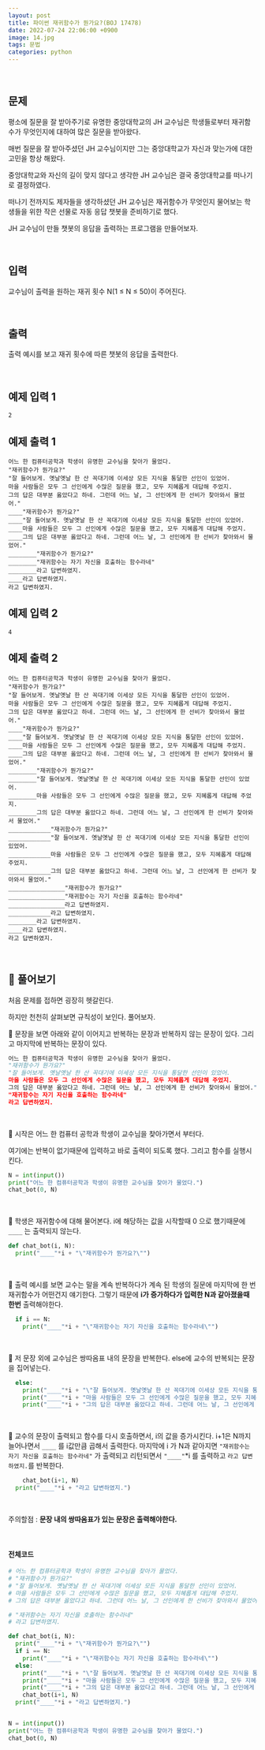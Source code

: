 ```yaml
---
layout: post
title: 파이썬 재귀함수가 뭔가요?(BOJ 17478)
date: 2022-07-24 22:06:00 +0900
image: 14.jpg
tags: 문법
categories: python 
---
```


<br>

## 문제

평소에 질문을 잘 받아주기로 유명한 중앙대학교의 JH 교수님은 학생들로부터 재귀함수가 무엇인지에 대하여 많은 질문을 받아왔다.

매번 질문을 잘 받아주셨던 JH 교수님이지만 그는 중앙대학교가 자신과 맞는가에 대한 고민을 항상 해왔다.

중앙대학교와 자신의 길이 맞지 않다고 생각한 JH 교수님은 결국 중앙대학교를 떠나기로 결정하였다.

떠나기 전까지도 제자들을 생각하셨던 JH 교수님은 재귀함수가 무엇인지 물어보는 학생들을 위한 작은 선물로 자동 응답 챗봇을 준비하기로 했다.

JH 교수님이 만들 챗봇의 응답을 출력하는 프로그램을 만들어보자.

<br>

## 입력

교수님이 출력을 원하는 재귀 횟수 N(1 ≤ N ≤ 50)이 주어진다.

<br>

## 출력

출력 예시를 보고 재귀 횟수에 따른 챗봇의 응답을 출력한다.

<br>

## 예제 입력 1

```
2
```

## 예제 출력 1

```
어느 한 컴퓨터공학과 학생이 유명한 교수님을 찾아가 물었다.
"재귀함수가 뭔가요?"
"잘 들어보게. 옛날옛날 한 산 꼭대기에 이세상 모든 지식을 통달한 선인이 있었어.
마을 사람들은 모두 그 선인에게 수많은 질문을 했고, 모두 지혜롭게 대답해 주었지.
그의 답은 대부분 옳았다고 하네. 그런데 어느 날, 그 선인에게 한 선비가 찾아와서 물었어."
____"재귀함수가 뭔가요?"
____"잘 들어보게. 옛날옛날 한 산 꼭대기에 이세상 모든 지식을 통달한 선인이 있었어.
____마을 사람들은 모두 그 선인에게 수많은 질문을 했고, 모두 지혜롭게 대답해 주었지.
____그의 답은 대부분 옳았다고 하네. 그런데 어느 날, 그 선인에게 한 선비가 찾아와서 물었어."
________"재귀함수가 뭔가요?"
________"재귀함수는 자기 자신을 호출하는 함수라네"
________라고 답변하였지.
____라고 답변하였지.
라고 답변하였지.
```

## 예제 입력 2

```
4
```

## 예제 출력 2

```
어느 한 컴퓨터공학과 학생이 유명한 교수님을 찾아가 물었다.
"재귀함수가 뭔가요?"
"잘 들어보게. 옛날옛날 한 산 꼭대기에 이세상 모든 지식을 통달한 선인이 있었어.
마을 사람들은 모두 그 선인에게 수많은 질문을 했고, 모두 지혜롭게 대답해 주었지.
그의 답은 대부분 옳았다고 하네. 그런데 어느 날, 그 선인에게 한 선비가 찾아와서 물었어."
____"재귀함수가 뭔가요?"
____"잘 들어보게. 옛날옛날 한 산 꼭대기에 이세상 모든 지식을 통달한 선인이 있었어.
____마을 사람들은 모두 그 선인에게 수많은 질문을 했고, 모두 지혜롭게 대답해 주었지.
____그의 답은 대부분 옳았다고 하네. 그런데 어느 날, 그 선인에게 한 선비가 찾아와서 물었어."
________"재귀함수가 뭔가요?"
________"잘 들어보게. 옛날옛날 한 산 꼭대기에 이세상 모든 지식을 통달한 선인이 있었어.
________마을 사람들은 모두 그 선인에게 수많은 질문을 했고, 모두 지혜롭게 대답해 주었지.
________그의 답은 대부분 옳았다고 하네. 그런데 어느 날, 그 선인에게 한 선비가 찾아와서 물었어."
____________"재귀함수가 뭔가요?"
____________"잘 들어보게. 옛날옛날 한 산 꼭대기에 이세상 모든 지식을 통달한 선인이 있었어.
____________마을 사람들은 모두 그 선인에게 수많은 질문을 했고, 모두 지혜롭게 대답해 주었지.
____________그의 답은 대부분 옳았다고 하네. 그런데 어느 날, 그 선인에게 한 선비가 찾아와서 물었어."
________________"재귀함수가 뭔가요?"
________________"재귀함수는 자기 자신을 호출하는 함수라네"
________________라고 답변하였지.
____________라고 답변하였지.
________라고 답변하였지.
____라고 답변하였지.
라고 답변하였지.
```

<br>

## 📝 풀어보기

처음 문제를 접하면 굉장히 헷갈린다.

하지만 천천히 살펴보면 규칙성이 보인다. 풀어보자.

📌 문장을 보면 아래와 같이 이어지고 반복하는 문장과 반복하지 않는 문장이 있다. 그리고 마지막에 반복하는 문장이 있다.

``` python
어느 한 컴퓨터공학과 학생이 유명한 교수님을 찾아가 물었다.
"재귀함수가 뭔가요?"
"잘 들어보게. 옛날옛날 한 산 꼭대기에 이세상 모든 지식을 통달한 선인이 있었어.
마을 사람들은 모두 그 선인에게 수많은 질문을 했고, 모두 지혜롭게 대답해 주었지.
그의 답은 대부분 옳았다고 하네. 그런데 어느 날, 그 선인에게 한 선비가 찾아와서 물었어."
"재귀함수는 자기 자신을 호출하는 함수라네"
라고 답변하였지.
```

<br>

📌 시작은 어느 한 컴퓨터 공학과 학생이 교수님을 찾아가면서 부터다.

여기에는 반복이 없기때문에 입력하고 바로 출력이 되도록 했다. 그리고 함수를 실행시킨다.

``` python
N = int(input())
print("어느 한 컴퓨터공학과 학생이 유명한 교수님을 찾아가 물었다.")
chat_bot(0, N)
```

<br>

📌 학생은 재귀함수에 대해 물어본다. i에 해당하는 값을 시작할때 0 으로 했기때문에 `____` 는 출력되지 않는다.

``` python
def chat_bot(i, N):
  print("____"*i + "\"재귀함수가 뭔가요?\"")
```

<br>

📌 출력 예시를 보면 교수는 말을 계속 반복하다가 계속 된 학생의 질문에 마지막에 한 번 재귀함수가 어떤건지 얘기한다. 그렇기 때문에 **i가 증가하다가 입력한 N과 같아졌을때 한번** 출력해야한다.  

``` python
  if i == N:
    print("____"*i + "\"재귀함수는 자기 자신을 호출하는 함수라네\"")
```

<br>

📌 저 문장 외에 교수님은 쌍따옴표 내의 문장을 반복한다. else에 교수의 반복되는 문장을 집어넣는다. 

``` python
  else:
    print("____"*i + "\"잘 들어보게. 옛날옛날 한 산 꼭대기에 이세상 모든 지식을 통달한 선인이 있었어.")
    print("____"*i + "마을 사람들은 모두 그 선인에게 수많은 질문을 했고, 모두 지혜롭게 대답해 주었지.")
    print("____"*i + "그의 답은 대부분 옳았다고 하네. 그런데 어느 날, 그 선인에게 한 선비가 찾아와서 물었어.\"")
```

<br>

📌 교수의 문장이 출력되고 함수를 다시 호출하면서, i의 값을 증가시킨다. i+1은 N까지 늘어나면서 `____` 를 i값만큼 곱해서 출력한다. 마지막에 i 가 N과 같아지면 `"재귀함수는 자기 자신을 호출하는 함수라네"` 가 출력되고 리턴되면서 `"____"`*i 를 출력하고 `라고 답변하였지.`를 반복한다.  

``` python
    chat_bot(i+1, N)
  print("____"*i + "라고 답변하였지.")
```

<br>

주의할점 : **문장 내의 쌍따옴표가 있는 문장은 출력해야한다.**

<br>

#### 전체코드

``` python
# 어느 한 컴퓨터공학과 학생이 유명한 교수님을 찾아가 물었다.
# "재귀함수가 뭔가요?"
# "잘 들어보게. 옛날옛날 한 산 꼭대기에 이세상 모든 지식을 통달한 선인이 있었어.
# 마을 사람들은 모두 그 선인에게 수많은 질문을 했고, 모두 지혜롭게 대답해 주었지.
# 그의 답은 대부분 옳았다고 하네. 그런데 어느 날, 그 선인에게 한 선비가 찾아와서 물었어."

# "재귀함수는 자기 자신을 호출하는 함수라네"
# 라고 답변하였지.

def chat_bot(i, N):
  print("____"*i + "\"재귀함수가 뭔가요?\"")
  if i == N:
    print("____"*i + "\"재귀함수는 자기 자신을 호출하는 함수라네\"")
  else:
    print("____"*i + "\"잘 들어보게. 옛날옛날 한 산 꼭대기에 이세상 모든 지식을 통달한 선인이 있었어.")
    print("____"*i + "마을 사람들은 모두 그 선인에게 수많은 질문을 했고, 모두 지혜롭게 대답해 주었지.")
    print("____"*i + "그의 답은 대부분 옳았다고 하네. 그런데 어느 날, 그 선인에게 한 선비가 찾아와서 물었어.\"")
    chat_bot(i+1, N)
  print("____"*i + "라고 답변하였지.")


N = int(input())
print("어느 한 컴퓨터공학과 학생이 유명한 교수님을 찾아가 물었다.")
chat_bot(0, N)
```

